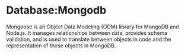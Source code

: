 # Database:Mongodb

Mongoose is an Object Data Modeling \(ODM\) library for MongoDB and Node.js. It manages relationships between data, provides schema validation, and is used to translate between objects in code and the representation of those objects in MongoDB.

